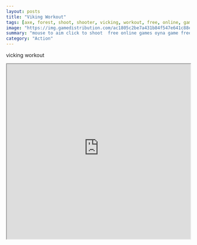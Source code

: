 ```yaml
---
layout: posts
title: "Viking Workout"
tags: [axe, forest, shoot, shooter, vicking, workout, free, online, games, oyna, game, free, games, play, play, games]
image: "https://img.gamedistribution.com/ac1805c2be7a431b84f547e641c88edd.jpg"
summary: "mouse to aim click to shoot  free online games oyna game free games play play games"
category: "Action"
---
```


vicking workout

<iframe width="100%" height="480px;" src="https://html5.gamedistribution.com/ac1805c2be7a431b84f547e641c88edd/"></iframe>